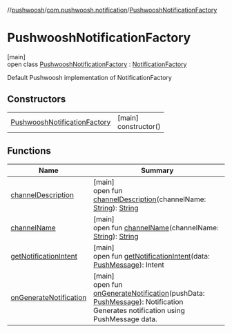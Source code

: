 //[pushwoosh](../../../index.md)/[com.pushwoosh.notification](../index.md)/[PushwooshNotificationFactory](index.md)

# PushwooshNotificationFactory

[main]\
open class [PushwooshNotificationFactory](index.md) : [NotificationFactory](../-notification-factory/index.md)

Default Pushwoosh implementation of NotificationFactory

## Constructors

| | |
|---|---|
| [PushwooshNotificationFactory](-pushwoosh-notification-factory.md) | [main]<br>constructor() |

## Functions

| Name | Summary |
|---|---|
| [channelDescription](../-notification-factory/channel-description.md) | [main]<br>open fun [channelDescription](../-notification-factory/channel-description.md)(channelName: [String](https://developer.android.com/reference/kotlin/java/lang/String.html)): [String](https://developer.android.com/reference/kotlin/java/lang/String.html) |
| [channelName](../-notification-factory/channel-name.md) | [main]<br>open fun [channelName](../-notification-factory/channel-name.md)(channelName: [String](https://developer.android.com/reference/kotlin/java/lang/String.html)): [String](https://developer.android.com/reference/kotlin/java/lang/String.html) |
| [getNotificationIntent](../-notification-factory/get-notification-intent.md) | [main]<br>open fun [getNotificationIntent](../-notification-factory/get-notification-intent.md)(data: [PushMessage](../-push-message/index.md)): Intent |
| [onGenerateNotification](on-generate-notification.md) | [main]<br>open fun [onGenerateNotification](on-generate-notification.md)(pushData: [PushMessage](../-push-message/index.md)): Notification<br>Generates notification using PushMessage data. |
